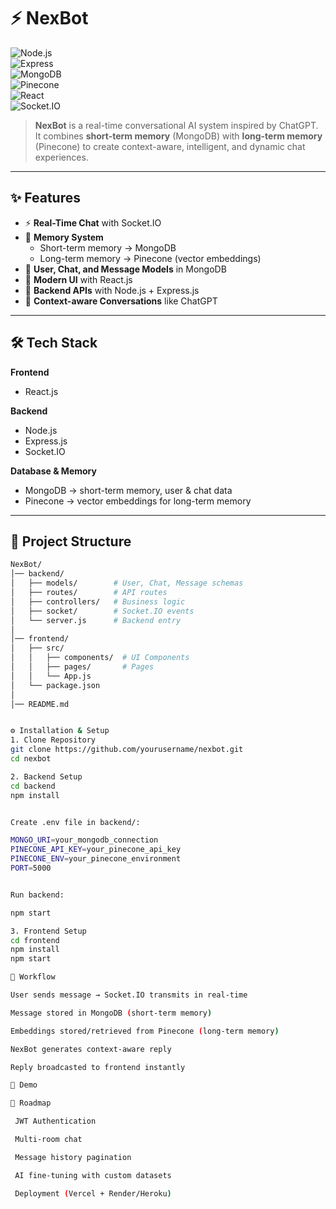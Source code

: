 # ⚡ NexBot  

![Node.js](https://img.shields.io/badge/Node.js-18.x-green?logo=node.js)  
![Express](https://img.shields.io/badge/Express.js-black?logo=express)  
![MongoDB](https://img.shields.io/badge/MongoDB-47A248?logo=mongodb)  
![Pinecone](https://img.shields.io/badge/Pinecone-AI-blue)  
![React](https://img.shields.io/badge/React.js-61DAFB?logo=react)  
![Socket.IO](https://img.shields.io/badge/Socket.IO-010101?logo=socket.io)  

> **NexBot** is a real-time conversational AI system inspired by ChatGPT.  
> It combines **short-term memory** (MongoDB) with **long-term memory** (Pinecone) to create context-aware, intelligent, and dynamic chat experiences.  

---

## ✨ Features  

- ⚡ **Real-Time Chat** with Socket.IO  
- 🧠 **Memory System**  
  - Short-term memory → MongoDB  
  - Long-term memory → Pinecone (vector embeddings)  
- 👤 **User, Chat, and Message Models** in MongoDB  
- 🎨 **Modern UI** with React.js  
- 🔌 **Backend APIs** with Node.js + Express.js  
- 📡 **Context-aware Conversations** like ChatGPT  

---

## 🛠️ Tech Stack  

**Frontend**  
- React.js  

**Backend**  
- Node.js  
- Express.js  
- Socket.IO  

**Database & Memory**  
- MongoDB → short-term memory, user & chat data  
- Pinecone → vector embeddings for long-term memory  

---

## 📂 Project Structure  

```bash
NexBot/
│── backend/
│   ├── models/        # User, Chat, Message schemas
│   ├── routes/        # API routes
│   ├── controllers/   # Business logic
│   ├── socket/        # Socket.IO events
│   └── server.js      # Backend entry
│
│── frontend/
│   ├── src/
│   │   ├── components/  # UI Components
│   │   ├── pages/       # Pages
│   │   └── App.js
│   └── package.json
│
│── README.md


⚙️ Installation & Setup
1. Clone Repository
git clone https://github.com/yourusername/nexbot.git
cd nexbot

2. Backend Setup
cd backend
npm install


Create .env file in backend/:

MONGO_URI=your_mongodb_connection
PINECONE_API_KEY=your_pinecone_api_key
PINECONE_ENV=your_pinecone_environment
PORT=5000


Run backend:

npm start

3. Frontend Setup
cd frontend
npm install
npm start

📡 Workflow

User sends message → Socket.IO transmits in real-time

Message stored in MongoDB (short-term memory)

Embeddings stored/retrieved from Pinecone (long-term memory)

NexBot generates context-aware reply

Reply broadcasted to frontend instantly

🎥 Demo

📌 Roadmap

 JWT Authentication

 Multi-room chat

 Message history pagination

 AI fine-tuning with custom datasets

 Deployment (Vercel + Render/Heroku)
